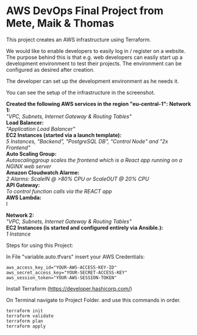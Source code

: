 # AWS DevOps Final Project from Mete, Maik & Thomas


This project creates an AWS infrastructure using Terraform. 

We would like to enable developers to easily log in / register on a website.
The purpose behind this is that e.g. web developers can easily start up a 
development environment to test their projects.
The environment can be configured as desired after creation.

The developer can set up the development environment as he needs it.

You can see the setup of the infrastructure in the screenshot.

**Created the following AWS services in the region "eu-central-1":**
**Network 1:** <br />
_"VPC, Subnets, Internet Gateway & Routing Tables"_<br />
**Load Balancer:** <br />
_"Application Load Balancer"_<br />
**EC2 Instances (started via a launch template):** <br />
_5 Instances, "Backend", "PostgreSQL DB", "Control Node" and "2x Frontend"_<br />
**Auto Scaling Group:** <br />
_Autoscalinggroup scales the frontend which is a React app running on a NGINX web server_<br />
**Amazon Cloudwatch Alarme:**<br />
_2 Alarms: ScaleIN @ >80% CPU or ScaleOUT @ 20% CPU_<br />
**API Gateway:**<br />
_To control function calls via the REACT app_<br />
**AWS Lambda:**<br />
I<br />

**Network 2:**<br />
_"VPC, Subnets, Internet Gateway & Routing Tables"_<br />
**EC2 Instances (is started and configured entirely via Ansible.):**<br />
_1 Instance_<br />


Steps for using this Project:

In File "variable.auto.tfvars" insert your AWS Credentials:
```
aws_access_key_id="YOUR-AWS-ACCESS-KEY-ID"
aws_secret_access_key="YOUR-SECRET-ACCESS-KEY"
aws_session_token="YOUR-AWS-SESSION-TOKEN"
```
Install Terraform (https://developer.hashicorp.com/)

On Terminal navigate to Project Folder.
and use this commands in order.
```
terraform init
terraform validate
terraform plan
terraform apply
```
